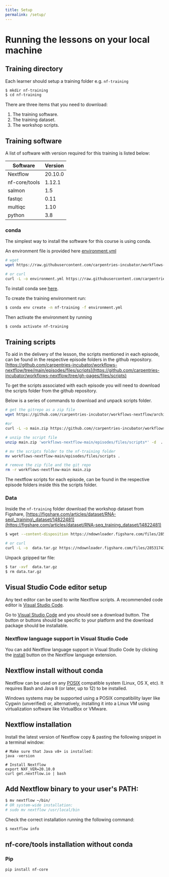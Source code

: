 ```yaml
---
title: Setup
permalink: /setup/
---
```





# Running the lessons on your local machine

## Training directory

Each learner should setup a training folder e.g. `nf-training`

```bash
$ mkdir nf-training
$ cd nf-training
```


There are three items that you need to download:


1. The training software.
2. The training dataset.
3. The workshop scripts.



## Training software

A list of software with version required for this training is listed below:

|Software|Version|
|--------|-------|
|Nextflow|20.10.0|
|nf-core/tools|1.12.1|
|salmon|1.5|
|fastqc|0.11|
|multiqc|1.10|
|python|3.8|

### conda

The simplest way to install the software for this course is using conda.

An environment file is provided here [environment.yml](https://raw.githubusercontent.com/carpentries-incubator/workflows-nextflow/main/episodes/data/environment.yml)

```bash
# wget
wget https://raw.githubusercontent.com/carpentries-incubator/workflows-nextflow/main/episodes/data/environment.yml

# or curl 
curl -L -o environment.yml https://raw.githubusercontent.com/carpentries-incubator/workflows-nextflow/main/episodes/data/environment.yml
```

To install conda see [here](https://carpentries-incubator.github.io/introduction-to-conda-for-data-scientists/setup/).

To create the training environment run:

```bash
$ conda env create -n nf-training -f environment.yml
```

Then activate the environment by running

```bash
$ conda activate nf-training
```

## Training scripts


To aid in the delivery of the lesson, the scripts mentioned in each episode, can be found in the respective episode folders in the github repository.
[https://github.com/carpentries-incubator/workflows-nextflow/tree/main/episodes/files/scripts](https://github.com/carpentries-incubator/workflows-nextflow/tree/gh-pages/files/scripts)

To get the scripts associated with each episode you will need to download the scripts folder from the github repository.

Below is a series of commands to download and unpack scripts folder.

```bash
# get the gitrepo as a zip file
wget https://github.com//carpentries-incubator/workflows-nextflow/archive/main.zip

#or
curl -L -o main.zip https://github.com//carpentries-incubator/workflows-nextflow/archive/main.zip

# unzip the script file
unzip main.zip 'workflows-nextflow-main/episodes/files/scripts*' -d  .

# mv the scripts folder to the nf-training folder 
mv workflows-nextflow-main/episodes/files/scripts .

# remove the zip file and the git repo
rm -r workflows-nextflow-main main.zip
```

The nextflow scripts for each episode, can be found in the respective episode folders inside this the scripts folder.


### Data

Inside the `nf-training` folder download the workshop dataset from Figshare, [https://figshare.com/articles/dataset/RNA-seq\_training\_dataset/14822481](https://figshare.com/articles/dataset/RNA-seq_training_dataset/14822481)

```bash
$ wget --content-disposition https://ndownloader.figshare.com/files/28531743

# or curl
curl -L -o  data.tar.gz https://ndownloader.figshare.com/files/28531743
```

Unpack gzipped tar file:

```bash
$ tar -xvf  data.tar.gz
$ rm data.tar.gz
```

## Visual Studio Code editor setup

Any text editor can be used to write Nextflow scripts. A recommended  code editor is [Visual Studio Code](https://code.visualstudio.com/).

Go to [Visual Studio Code](https://code.visualstudio.com/) and you should see a download button. The button or buttons should be specific to your platform and the download package should be  installable.


### Nextflow language support in Visual Studio Code

You can add Nextflow language support in Visual Studio Code by clicking the [install](https://marketplace.visualstudio.com/items?itemName=nextflow.nextflow) button on the Nextflow language extension.


## Nextflow install without conda

Nextflow can be used on any [POSIX](https://en.wikipedia.org/wiki/POSIX) compatible system (Linux, OS X, etc). It requires Bash and Java 8 (or later, up to 12) to be installed.

Windows systems may be supported using a POSIX compatibility layer like Cygwin (unverified) or, alternatively, installing it into a Linux VM using virtualization software like VirtualBox or VMware.

## Nextflow installation

Install the latest version of Nextflow copy \& pasting the following snippet in a terminal window:

```
# Make sure that Java v8+ is installed:
java -version

# Install Nextflow
export NXF_VER=20.10.0
curl get.nextflow.io | bash
```

## Add Nextflow binary to your user's PATH:

```bash
$ mv nextflow ~/bin/
# OR system-wide installation:
# sudo mv nextflow /usr/local/bin
```

Check the correct installation running the following command:

```bash
$ nextflow info
```

## nf-core/tools installation without conda

### Pip

```bash
pip install nf-core
```





